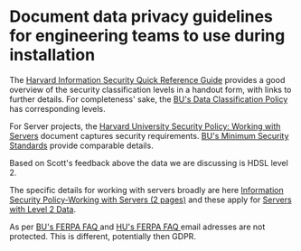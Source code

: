 # Document data privacy guidelines for engineering teams to use during installation

The [Harvard Information Security Quick Reference Guide](https://security.harvard.edu/files/it-security/files/infosecquickguide20170920.pdf) provides a good overview of the security classification levels in a handout form, with links to further details. For completeness' sake, the [BU's Data Classification Policy](https://www.bu.edu/policies/data-classification-policy/) has corresponding levels.

For Server projects, the [Harvard University Security Policy: Working with Servers](https://policy.security.harvard.edu/all-servers) document captures security requirements. [BU's Minimum Security Standards](https://www.bu.edu/policies/minimum-security-standards/) provide comparable details.

Based on Scott's feedback above the data we are discussing is HDSL level 2.

The specific details for working with servers broadly are here [Information Security Policy-Working with Servers (2 pages)](https://policy.security.harvard.edu/all-servers) and these apply for [Servers with Level 2 Data](https://policy.security.harvard.edu/level-2#widget-2).

As per [BU's FERPA FAQ ](https://www.bu.edu/reg/academics/ferpa/faqs/)and [HU's FERPA FAQ ](https://gsas.harvard.edu/registration/family-educational-rights-and-privacy-act-ferpa#directory)email adresses are not protected. This is different, potentially then GDPR.
